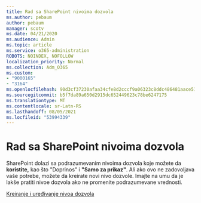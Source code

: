 ```yaml
---
title: Rad sa SharePoint nivoima dozvola
ms.author: pebaum
author: pebaum
manager: scotv
ms.date: 04/21/2020
ms.audience: Admin
ms.topic: article
ms.service: o365-administration
ROBOTS: NOINDEX, NOFOLLOW
localization_priority: Normal
ms.collection: Adm_O365
ms.custom:
- "9000165"
- "3164"
ms.openlocfilehash: 90d3cf37230afaa34cfe8d2cccf9a06323c8ddc486481aace514086cd4fa19ab
ms.sourcegitcommit: b5f7da89a650d2915dc652449623c78be6247175
ms.translationtype: MT
ms.contentlocale: sr-Latn-RS
ms.lasthandoff: 08/05/2021
ms.locfileid: "53994339"
---
```

# <a name="working-with-sharepoint-permission-levels"></a>Rad sa SharePoint nivoima dozvola

SharePoint dolazi sa podrazumevanim nivoima dozvola koje možete da **koristite,** kao što "Doprinos" i **"Samo za prikaz"**. Ali ako ovo ne zadovoljava vaše potrebe, možete da kreirate novi nivo dozvole. Imajte na umu da je lakše pratiti nivoe dozvola ako ne promenite podrazumevane vrednosti.

[Kreiranje i uređivanje nivoa dozvola](https://docs.microsoft.com/sharepoint/how-to-create-and-edit-permission-levels)
